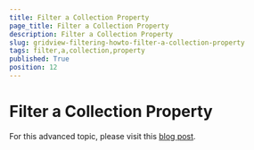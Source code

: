 ```yaml
---
title: Filter a Collection Property
page_title: Filter a Collection Property
description: Filter a Collection Property
slug: gridview-filtering-howto-filter-a-collection-property
tags: filter,a,collection,property
published: True
position: 12
---
```


# Filter a Collection Property


For this advanced topic, please visit this [blog post](http://blogs.telerik.com/rossenhristov/posts/11-12-05/filtering-collection-properties-with-radgridview-for-silverlight-and-wpf.aspx).